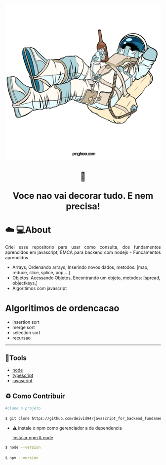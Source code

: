 <h1 align="center">
  <img src= "img/astronaut.png">

  :satellite:<p> Voce nao vai decorar tudo. E nem precisa!
</h1>

#  :cloud: :computer:About
  <p align="justify">Criei esse repositorio  para usar como consulta, dos fundamentos  aprendidos em javascript, EMCA para backend com nodejs
    - Funcamentos aprendidos
   <ul>
    <li>Arrays, Ordenando arrays, Inserindo novos dados, metodos:  [map, reduce, slice, splice, pop,...]</li>
    <li>Objetos: Acessando Objetos, Encontrando um objeto, metodos: [spread, objectkeys,]</li>
    <li>Algoritimos com javascript</li>

  </ul>
  <p>

  <h1>Algoritimos de ordencacao</h1>
  <ul>
  <li>insertion sort</li>
  <li>merge sort</li>
  <li>selection sort</li>
  <li>recursao</li>
  </ul>
  </p>
<hr>

## :hammer:Tools
- [node](https://nodejs.org/en/docs/)
- [typescript](https://www.typescriptlang.org/docs/)
- [javascript](https://developer.mozilla.org/en-US/docs/Web/JavaScript) 

## :recycle: Como Contribuir
```bash
#clone o projeto

$ git clone https://github.com/deivid94/javascript_for_backend_fundamentos.git
 ```

  - :warning: instale o npm como gerenciador a de dependencia

    [Instalar npm & node](https://nodejs.org/en/)

  ```bash
  $ node --version
  
  $ npm --version

 ```


